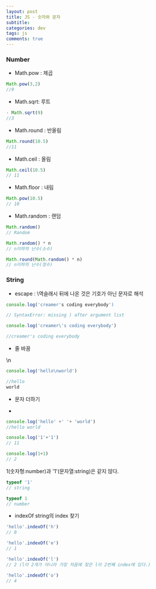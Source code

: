 ```yaml
---  
layout: post
title: JS - 숫자와 문자
subtitle:
categories: dev
tags: js
comments: true  
---     
```


### Number

- Math.pow : 제곱

```javascript
Math.pow(3,2)
//9
```

- Math.sqrt: 루트

```javascript
- Math.sqrt(9)
//3
```

- Math.round : 반올림

```javascript
Math.round(10.5)
//11
```

- Math.ceil : 올림

```javascript
Math.ceil(10.5)
// 11
```

- Math.floor : 내림

```javascript
Math.pow(10.5)
// 10
```

- Math.random : 랜덤 

```javascript
Math.random()
// Random

Math.random() * n
// n이하의 난수(소수)

Math.round(Math.random() * n)
// n이하의 난수(정수)
```

### String

- escape : \역슬래시 뒤에 나온 것은 기호가 아닌 문자로 해석

```javascript
console.log('creamer's coding everybody')

// SyntaxError: missing ) after argument list

console.log('creamer\'s coding everybody')

//creamer's coding everybody
```

- 줄 바꿈

\n

```javascript
console.log('hello\nworld')

//hello
world
```

- 문자 더하기

+

```javascript
console.log('hello' +' '+ 'world')
//hello world

console.log('1'+'1')
// 11

console.log(1+1)
// 2
```
1(숫자형:number)과 '1'(문자열:string)은 같지 않다.

```javascript
typeof '1'
// string

typeof 1
// number
```

- indexOf string의 index 찾기

```javascript
'hello'.indexOf('h')
// 0

'hello'.indexOf('e')
// 1

'hello'.indexOf('l')
// 2 (l이 2개가 아니라 가장 처음에 찾은 l이 2번째 index에 있다.)

'hello'.indexOf('o')
// 4
```
